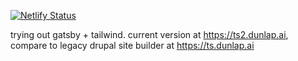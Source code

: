 [![Netlify Status](https://api.netlify.com/api/v1/badges/b654c94e-08a6-4b79-b443-7837581b1d8d/deploy-status)](https://app.netlify.com/sites/gatsby-starter-netlify-cms-ci/deploys)

trying out gatsby + tailwind. current version at https://ts2.dunlap.ai, compare to legacy drupal site builder at https://ts.dunlap.ai

